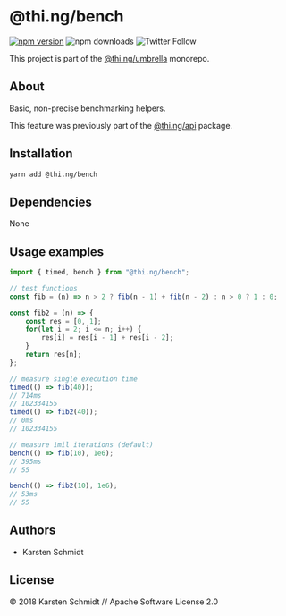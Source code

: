 # @thi.ng/bench

[![npm version](https://img.shields.io/npm/v/@thi.ng/bench.svg)](https://www.npmjs.com/package/@thi.ng/bench)
![npm downloads](https://img.shields.io/npm/dm/@thi.ng/bench.svg)
![Twitter Follow](https://img.shields.io/twitter/follow/thing_umbrella.svg?style=flat-square&label=twitter)

This project is part of the
[@thi.ng/umbrella](https://github.com/thi-ng/umbrella/) monorepo.

## About

Basic, non-precise benchmarking helpers.

This feature was previously part of the
[@thi.ng/api](https://github.com/thi-ng/umbrella/tree/master/packages/api)
package.

## Installation

```bash
yarn add @thi.ng/bench
```

## Dependencies

None

## Usage examples

```ts
import { timed, bench } from "@thi.ng/bench";

// test functions
const fib = (n) => n > 2 ? fib(n - 1) + fib(n - 2) : n > 0 ? 1 : 0;

const fib2 = (n) => {
    const res = [0, 1];
    for(let i = 2; i <= n; i++) {
        res[i] = res[i - 1] + res[i - 2];
    }
    return res[n];
};

// measure single execution time
timed(() => fib(40));
// 714ms
// 102334155
timed(() => fib2(40));
// 0ms
// 102334155

// measure 1mil iterations (default)
bench(() => fib(10), 1e6);
// 395ms
// 55

bench(() => fib2(10), 1e6);
// 53ms
// 55
```

## Authors

- Karsten Schmidt

## License

&copy; 2018 Karsten Schmidt // Apache Software License 2.0
